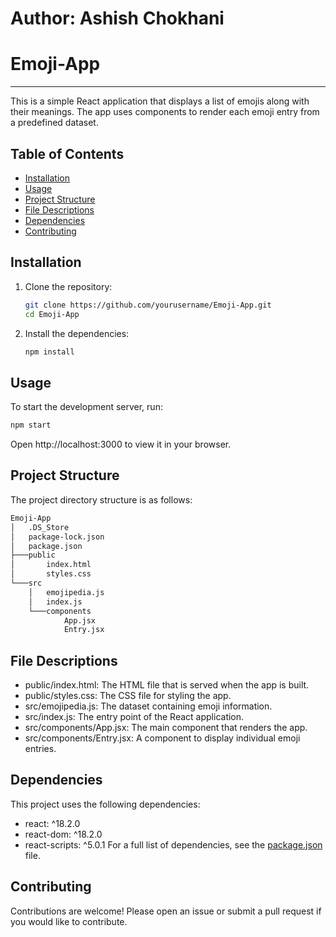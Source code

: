 # Author: Ashish Chokhani

# Emoji-App 

--- 

This is a simple React application that displays a list of emojis along with their meanings. The app uses components to render each emoji entry from a predefined dataset.

## Table of Contents
- [Installation](#installation)
- [Usage](#usage)
- [Project Structure](#project-structure)
- [File Descriptions](#file-descriptions)
- [Dependencies](#dependencies)
- [Contributing](#contributing)

## Installation

1. Clone the repository:
    ```sh
    git clone https://github.com/yourusername/Emoji-App.git
    cd Emoji-App
    ```

2. Install the dependencies:
    ```sh
    npm install
    ```

## Usage

To start the development server, run:
```sh
npm start
```

Open http://localhost:3000 to view it in your browser.

## Project Structure
The project directory structure is as follows:

```sh
Emoji-App
│   .DS_Store
│   package-lock.json
│   package.json
├───public
│       index.html
│       styles.css
└───src
    │   emojipedia.js
    │   index.js
    └───components
            App.jsx
            Entry.jsx
```

## File Descriptions
- public/index.html: The HTML file that is served when the app is built.
- public/styles.css: The CSS file for styling the app.
- src/emojipedia.js: The dataset containing emoji information.
- src/index.js: The entry point of the React application.
- src/components/App.jsx: The main component that renders the app.
- src/components/Entry.jsx: A component to display individual emoji entries.

## Dependencies
This project uses the following dependencies:

- react: ^18.2.0
- react-dom: ^18.2.0
- react-scripts: ^5.0.1
For a full list of dependencies, see the [package.json]() file.

## Contributing
Contributions are welcome! Please open an issue or submit a pull request if you would like to contribute.


